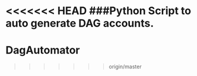 <<<<<<< HEAD
###Python Script to auto generate DAG accounts.
=======
# DagAutomator
>>>>>>> origin/master
